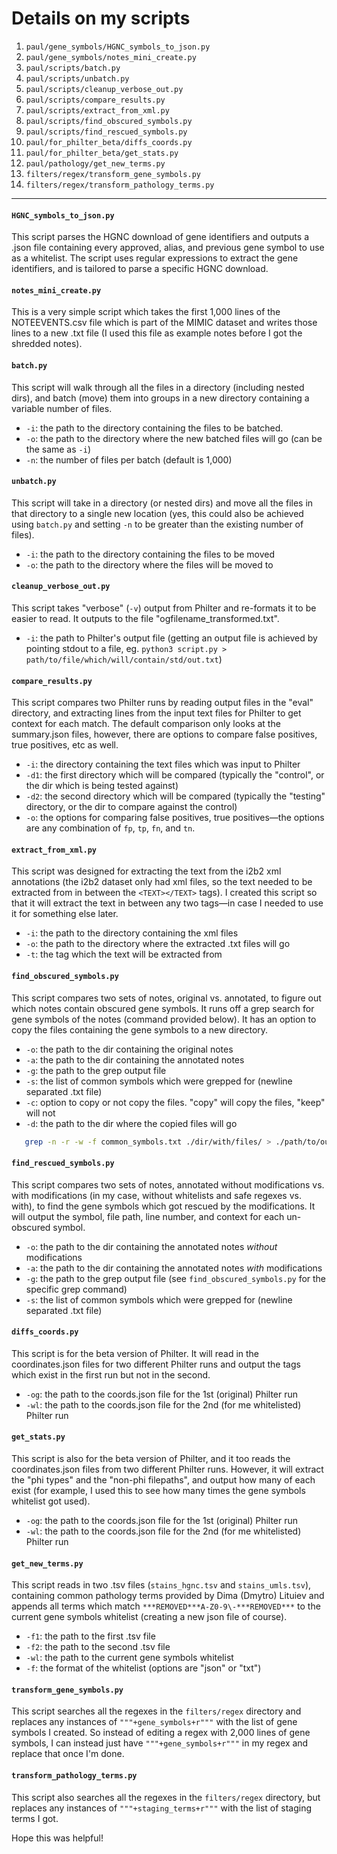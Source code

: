 # Details on my scripts
1. ```paul/gene_symbols/HGNC_symbols_to_json.py```
2. ```paul/gene_symbols/notes_mini_create.py```
3. ```paul/scripts/batch.py```
4. ```paul/scripts/unbatch.py```
5. ```paul/scripts/cleanup_verbose_out.py```
6. ```paul/scripts/compare_results.py```
7. ```paul/scripts/extract_from_xml.py```
8. ```paul/scripts/find_obscured_symbols.py```
9. ```paul/scripts/find_rescued_symbols.py```
10. ```paul/for_philter_beta/diffs_coords.py```
11. ```paul/for_philter_beta/get_stats.py```
12. ```paul/pathology/get_new_terms.py```
13. ```filters/regex/transform_gene_symbols.py```
14. ```filters/regex/transform_pathology_terms.py```
---
#### ```HGNC_symbols_to_json.py```
This script parses the HGNC download of gene identifiers and outputs a .json file containing every approved, alias, and previous gene symbol to use as a whitelist. The script uses regular expressions to extract the gene identifiers, and is tailored to parse a specific HGNC download.

#### ```notes_mini_create.py```
This is a very simple script which takes the first 1,000 lines of the NOTEEVENTS.csv file which is part of the MIMIC dataset and writes those lines to a new .txt file (I used this file as example notes before I got the shredded notes).

#### ```batch.py```
This script will walk through all the files in a directory (including nested dirs), and batch (move) them into groups in a new directory containing a variable number of files.
- ```-i```: the path to the directory containing the files to be batched.
- ```-o```: the path to the directory where the new batched files will go (can be the same as ```-i```)
- ```-n```: the number of files per batch (default is 1,000)

#### ```unbatch.py```
This script will take in a directory (or nested dirs) and move all the files in that directory to a single new location (yes, this could also be achieved using ```batch.py``` and setting ```-n``` to be greater than the existing number of files).
- ```-i```: the path to the directory containing the files to be moved
- ```-o```: the path to the directory where the files will be moved to

#### ```cleanup_verbose_out.py```
This script takes "verbose" (```-v```) output from Philter and re-formats it to be easier to read. It outputs to the file "ogfilename_transformed.txt".
- ```-i```: the path to Philter's output file (getting an output file is achieved by pointing stdout to a file, eg. ```python3 script.py > path/to/file/which/will/contain/std/out.txt```)

#### ```compare_results.py```
This script compares two Philter runs by reading output files in the "eval" directory, and extracting lines from the input text files for Philter to get context for each match. The default comparison only looks at the summary.json files, however, there are options to compare false positives, true positives, etc as well.
- ```-i```: the directory containing the text files which was input to Philter
- ```-d1```: the first directory which will be compared (typically the "control", or the dir which is being tested against)
- ```-d2```: the second directory which will be compared (typically the "testing" directory, or the dir to compare against the control)
- ```-o```: the options for comparing false positives, true positives—the options are any combination of ```fp```, ```tp```, ```fn```, and ```tn```.

#### ```extract_from_xml.py```
This script was designed for extracting the text from the i2b2 xml annotations (the i2b2 dataset only had xml files, so the text needed to be extracted from in between the ```<TEXT></TEXT>``` tags). I created this script so that it will extract the text in between any two tags—in case I needed to use it for something else later.
- ```-i```: the path to the directory containing the xml files
- ```-o```: the path to the directory where the extracted .txt files will go
- ```-t```: the tag which the text will be extracted from

#### ```find_obscured_symbols.py```
This script compares two sets of notes, original vs. annotated, to figure out which notes contain obscured gene symbols. It runs off a grep search for gene symbols of the notes (command provided below). It has an option to copy the files containing the gene symbols to a new directory.
- ```-o```: the path to the dir containing the original notes
- ```-a```: the path to the dir containing the annotated notes
- ```-g```: the path to the grep output file
- ```-s```: the list of common symbols which were grepped for (newline separated .txt file)
- ```-c```: option to copy or not copy the files. "copy" will copy the files, "keep" will not
- ```-d```: the path to the dir where the copied files will go

```bash
   grep -n -r -w -f common_symbols.txt ./dir/with/files/ > ./path/to/outputfile.txt
```

#### ```find_rescued_symbols.py```
This script compares two sets of notes, annotated without modifications vs. with modifications (in my case, without whitelists and safe regexes vs. with), to find the gene symbols which got rescued by the modifications. It will output the symbol, file path, line number, and context for each un-obscured symbol.
- ```-o```: the path to the dir containing the annotated notes _without_ modifications
- ```-a```: the path to the dir containing the annotated notes _with_ modifications
- ```-g```: the path to the grep output file (see ```find_obscured_symbols.py``` for the specific grep command)
- ```-s```: the list of common symbols which were grepped for (newline separated .txt file)

#### ```diffs_coords.py```
This script is for the beta version of Philter. It will read in the coordinates.json files for two different Philter runs and output the tags which exist in the first run but not in the second.
- ```-og```: the path to the coords.json file for the 1st (original) Philter run
- ```-wl```: the path to the coords.json file for the 2nd (for me whitelisted) Philter run

#### ```get_stats.py```
This script is also for the beta version of Philter, and it too reads the coordinates.json files from two different Philter runs. However, it will extract the "phi types" and the "non-phi filepaths", and output how many of each exist (for example, I used this to see how many times the gene symbols whitelist got used).
- ```-og```: the path to the coords.json file for the 1st (original) Philter run
- ```-wl```: the path to the coords.json file for the 2nd (for me whitelisted) Philter run

#### ```get_new_terms.py```
This script reads in two .tsv files (```stains_hgnc.tsv``` and ```stains_umls.tsv```), containing common pathology terms provided by Dima (Dmytro) Lituiev and appends all terms which match ```***REMOVED***A-Z0-9\-***REMOVED***``` to the current gene symbols whitelist (creating a new json file of course).
- ```-f1```: the path to the first .tsv file
- ```-f2```: the path to the second .tsv file
- ```-wl```: the path to the current gene symbols whitelist
- ```-f```: the format of the whitelist (options are "json" or "txt")

#### ```transform_gene_symbols.py```
This script searches all the regexes in the ```filters/regex``` directory and replaces any instances of ```"""+gene_symbols+r"""``` with the list of gene symbols I created. So instead of editing a regex with 2,000 lines of gene symbols, I can instead just have ```"""+gene_symbols+r"""``` in my regex and replace that once I'm done.

#### ```transform_pathology_terms.py```
This script also searches all the regexes in the ```filters/regex``` directory, but replaces any instances of ```"""+staging_terms+r"""``` with the list of staging terms I got.

Hope this was helpful!
